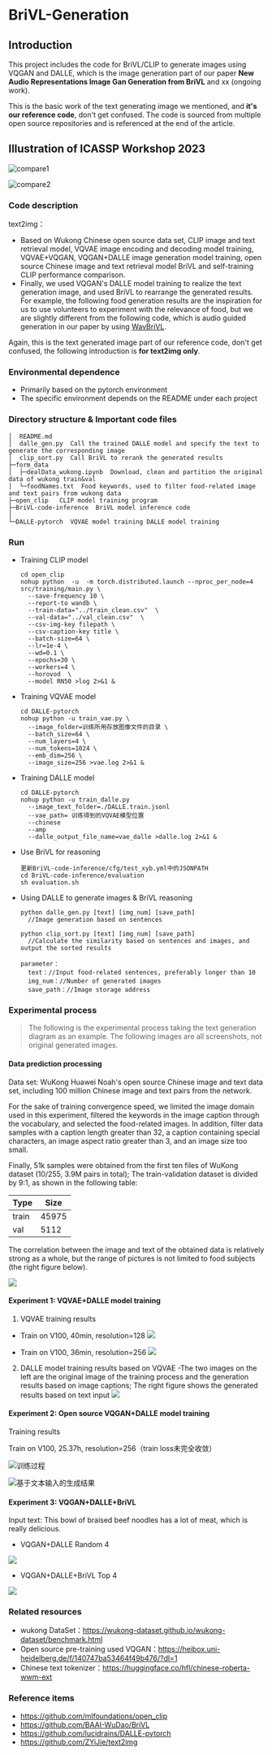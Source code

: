 # BriVL-Generation

## Introduction

This project includes the code for BriVL/CLIP to generate images using VQGAN and DALLE, which is the image generation part of our paper **New Audio Representations Image Gan Generation from BriVL** and xx (ongoing work).

This is the basic work of the text generating image we mentioned, and **it's our reference code**, don't get confused. The code is sourced from multiple open source repositories and is referenced at the end of the article.


## Illustration of ICASSP Workshop 2023

![compare1](https://user-images.githubusercontent.com/72308243/223319788-0fc93678-0c83-4e29-bc42-94062779dfd3.png)

![compare2](https://user-images.githubusercontent.com/72308243/223319795-31ead77d-c3f7-46a3-bfeb-bb7424f23b90.png)

### Code description

text2img：

- Based on Wukong Chinese open source data set, CLIP image and text retrieval model, VQVAE image encoding and decoding model training, VQVAE+VQGAN, VQGAN+DALLE image generation model training, open source Chinese image and text retrieval model BriVL and self-training CLIP performance comparison.
- Finally, we used VQGAN's DALLE model training to realize the text generation image, and used BriVL to rearrange the generated results. For example, the following food generation results are the inspiration for us to use volunteers to experiment with the relevance of food, but we are slightly different from the following code, which is audio guided generation in our paper by using [WavBriVL](https://github.com/FangSen9000/WavBriVL).

Again, this is the text generated image part of our reference code, don't get confused, the following introduction is **for text2img only**.

### Environmental dependence

- Primarily based on the pytorch environment
- The specific environment depends on the README under each project

### Directory structure & Important code files

```
│  README.md
│  dalle_gen.py  Call the trained DALLE model and specify the text to generate the corresponding image
│  clip_sort.py  Call BriVL to rerank the generated results
├─form_data
│  ├─dealData_wukong.ipynb  Download, clean and partition the original data of wukong train&val
│  └─foodNames.txt  Food keywords, used to filter food-related image and text pairs from wukong data
├─open_clip   CLIP model training program
├─BriVL-code-inference  BriVL model inference code
│  
└─DALLE-pytorch  VQVAE model training DALLE model training

```

### Run

- Training CLIP model

  ```
  cd open_clip
  nohup python  -u  -m torch.distributed.launch --nproc_per_node=4  src/training/main.py \
    --save-frequency 10 \
    --report-to wandb \
    --train-data="../train_clean.csv"  \  
    --val-data="../val_clean.csv"  \
    --csv-img-key filepath \
    --csv-caption-key title \
    --batch-size=64 \
    --lr=1e-4 \
    --wd=0.1 \
    --epochs=30 \
    --workers=4 \
    --horovod  \
    --model RN50 >log 2>&1 &
  ```

- Training VQVAE model
  
  ```
  cd DALLE-pytorch
  nohup python -u train_vae.py \
    --image_folder=训练所用存放图像文件的目录 \
    --batch_size=64 \
    --num_layers=4 \
    --num_tokens=1024 \
    --emb_dim=256 \
    --image_size=256 >vae.log 2>&1 &
  ```

- Training DALLE model

  ```
  cd DALLE-pytorch
  nohup python -u train_dalle.py
    --image_text_folder=./DALLE.train.jsonl
    --vae_path= 训练得到的VQVAE模型位置 
    --chinese 
    --amp 
    --dalle_output_file_name=vae_dalle >dalle.log 2>&1 &
  ```

- Use BriVL for reasoning

  ```
  更新BriVL-code-inference/cfg/test_xyb.yml中的JSONPATH
  cd BriVL-code-inference/evaluation
  sh evaluation.sh
  ```

- Using DALLE to generate images & BriVL reasoning

  ```
  python dalle_gen.py [text] [img_num] [save_path]
    //Image generation based on sentences

  python clip_sort.py [text] [img_num] [save_path]
    //Calculate the similarity based on sentences and images, and output the sorted results
  
  parameter：
    text：//Input food-related sentences, preferably longer than 10
    img_num：//Number of generated images
    save_path：//Image storage address
  ```

### Experimental process

> The following is the experimental process taking the text generation diagram as an example.
> The following images are all screenshots, not original generated images.

#### **Data prediction processing**

Data set: WuKong Huawei Noah's open source Chinese image and text data set, including 100 million Chinese image and text pairs from the network.

For the sake of training convergence speed, we limited the image domain used in this experiment, filtered the keywords in the image caption through the vocabulary, and selected the food-related images. In addition, filter data samples with a caption length greater than 32, a caption containing special characters, an image aspect ratio greater than 3, and an image size too small.

Finally, 51k samples were obtained from the first ten files of WuKong dataset (10/255, 3.9M pairs in total); The train-validation dataset is divided by 9:1, as shown in the following table:

| Type  | Size  |
| ----- | ----- |
| train | 45975 |
| val   | 5112  |

The correlation between the image and text of the obtained data is relatively strong as a whole, but the range of pictures is not limited to food subjects (the right figure below).

![](img/1.png)

#### **Experiment 1: VQVAE+DALLE model training**

1. VQVAE training results

- Train on V100, 40min, resolution=128
![](img/2.png)

- Train on V100, 36min, resolution=256
![](img/3.png)

2. DALLE model training results based on VQVAE
-The two images on the left are the original image of the training process and the generation results based on image captions; The right figure shows the generated results based on text input
![](img/4.png)



#### **Experiment 2: Open source VQGAN+DALLE model training**

Training results

Train on V100, 25.37h, resolution=256（train loss未完全收敛）

![训练过程](img/5.png)

![基于文本输入的生成结果](img/6.png)

#### **Experiment 3: VQGAN+DALLE+BriVL**

Input text: This bowl of braised beef noodles has a lot of meat, which is really delicious.

- VQGAN+DALLE  Random 4

![](img/7.png)

- VQGAN+DALLE+BriVL  Top 4

![](img/8.png)


### Related resources

- wukong DataSet：https://wukong-dataset.github.io/wukong-dataset/benchmark.html
- Open source pre-training used VQGAN：https://heibox.uni-heidelberg.de/f/140747ba53464f49b476/?dl=1
- Chinese text tokenizer：https://huggingface.co/hfl/chinese-roberta-wwm-ext

### Reference items

- https://github.com/mlfoundations/open_clip
- https://github.com/BAAI-WuDao/BriVL
- https://github.com/lucidrains/DALLE-pytorch
- https://github.com/ZYiJie/text2img

